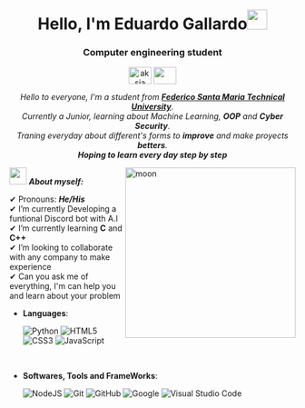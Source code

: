 <h1 align="center">Hello, I'm Eduardo Gallardo<img src="https://media.giphy.com/media/hvRJCLFzcasrR4ia7z/giphy.gif" width="35"></h1>
<h3 align="center">Computer engineering student</h3>
<p align="center">
<a href="https://www.linkedin.com/in/egallardog" target="blank"><img align="center" src="https://cdn.jsdelivr.net/npm/simple-icons@3.0.1/icons/linkedin.svg" alt="aksia" height="30" width="40" /></a>
 <a href = "mailto: egallardog@usm.cl"><img align="center" src="https://simpleicons.org/icons/mailgun.svg" height="30" width="40" /></a>
</p>

<p align="center">
  <em>
    Hello to everyone,</b> I'm a student from <a href="https://usm.cl"> <b>Federico Santa Maria Technical University</b></a>. <br>
    Currently a Junior, learning about Machine Learning, <b>OOP</b> and <b>Cyber Security</b>. <br>Traning everyday about different's forms to <b>improve</b> and make proyects <b>betters</b>.
  </em> 
  <br>
 <b><i>Hoping to learn every day step by step</i></b>
</p>

<img align="right" width=300px alt="moon" src="https://media.giphy.com/media/v1.Y2lkPTc5MGI3NjExaGw0NWxpOHRpbmI5dmg2dTNwNDNlaW9yMjQwY2lkZ2pnanNjbWg0ayZlcD12MV9naWZzX3NlYXJjaCZjdD1n/3GtGJYx1uPZM4/giphy.gif" />

<img src="https://media.giphy.com/media/v1.Y2lkPTc5MGI3NjExc3Q3N2g4MHNzNjFjZGY1MGF5dnUzMW1kOHh0NmU0b3VkdDd4cmI5ZyZlcD12MV9zdGlja2Vyc19zZWFyY2gmY3Q9cw/MZAz3oTXiFrP2/giphy.gif" width="30px">&nbsp;***About myself:***

✔ Pronouns: ***He/His***<br>
✔ I’m currently Developing a funtional Discord bot with A.I<br>
✔ I’m currently learning **C** and **C++**<br>
✔ I’m looking to collaborate with any company to make experience<br>
✔ Can you ask me of everything, I'm can help you and learn about your problem <br> 

<p align="center">

- **Languages**:

   ![Python](https://img.shields.io/badge/Python%20-%2314354C.svg?style=for-the-badge&logo=python&logoColor=white)
   ![HTML5](https://img.shields.io/badge/HTML5%20-%23E34F26.svg?style=for-the-badge&logo=html5&logoColor=white)
   ![CSS3](https://img.shields.io/badge/CSS%20-%231572B6.svg?style=for-the-badge&logo=css3&logoColor=white)
   ![JavaScript](https://img.shields.io/badge/JavaScript%20-%23F7DF1E.svg?style=for-the-badge&logo=javascript&logoColor=black)
    
<br>

- **Softwares, Tools and FrameWorks**:

    ![NodeJS](https://img.shields.io/badge/node.js-6DA55F?style=for-the-badge&logo=node.js&logoColor=white)
    ![Git](https://img.shields.io/badge/git-%23F05033.svg?style=for-the-badge&logo=git&logoColor=white)
    ![GitHub](https://img.shields.io/badge/github-%23121011.svg?style=for-the-badge&logo=github&logoColor=white)
    ![Google](https://img.shields.io/badge/google-%234285F4.svg?style=for-the-badge&logo=google&logoColor=white)
    ![Visual Studio Code](https://img.shields.io/badge/Visual%20Studio%20Code-0078d7.svg?style=for-the-badge&logo=visual-studio-code&logoColor=white)

</p>
